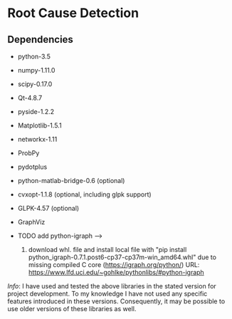 Root Cause Detection
==============

Dependencies
--------------
- python-3.5
- numpy-1.11.0
- scipy-0.17.0
- Qt-4.8.7
- pyside-1.2.2
- Matplotlib-1.5.1
- networkx-1.11
- ProbPy
- pydotplus
- python-matlab-bridge-0.6 (optional)
- cvxopt-1.1.8 (optional, including glpk support)
- GLPK-4.57 (optional)
- GraphViz

- TODO add python-igraph --> 
	1. download whl. file and install local file with "pip install python_igraph-0.7.1.post6-cp37-cp37m-win_amd64.whl" due to missing compiled C core (https://igraph.org/python/)
	URL: https://www.lfd.uci.edu/~gohlke/pythonlibs/#python-igraph


_Info_: I have used and tested the above libraries in the stated version for project development.
 To my knowledge I have not used any specific features introduced in these versions. Consequently, it may be possible to use older versions of these libraries as well.

